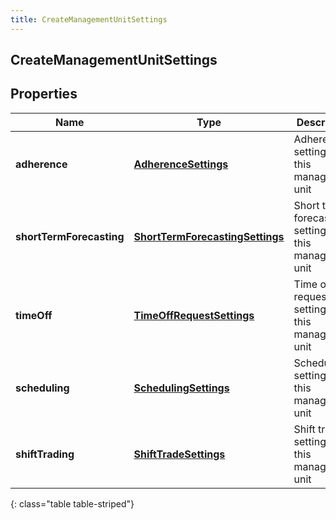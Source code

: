 ```yaml
---
title: CreateManagementUnitSettings
---
```

## CreateManagementUnitSettings


## Properties

| Name | Type | Description | Notes |
| ------------ | ------------- | ------------- | ------------- |
| **adherence** | [**AdherenceSettings**](AdherenceSettings.html) | Adherence settings for this management unit |  [optional] |
| **shortTermForecasting** | [**ShortTermForecastingSettings**](ShortTermForecastingSettings.html) | Short term forecasting settings for this management unit |  [optional] |
| **timeOff** | [**TimeOffRequestSettings**](TimeOffRequestSettings.html) | Time off request settings for this management unit |  [optional] |
| **scheduling** | [**SchedulingSettings**](SchedulingSettings.html) | Scheduling settings for this management unit |  [optional] |
| **shiftTrading** | [**ShiftTradeSettings**](ShiftTradeSettings.html) | Shift trade settings for this management unit |  [optional] |
{: class="table table-striped"}



